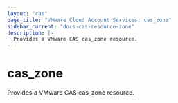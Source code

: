 ```yaml
---
layout: "cas"
page_title: "VMware Cloud Account Services: cas_zone"
sidebar_current: "docs-cas-resource-zone"
description: |-
  Provides a VMware CAS cas_zone resource.
---
```


# cas\_zone

Provides a VMware CAS cas_zone resource.

